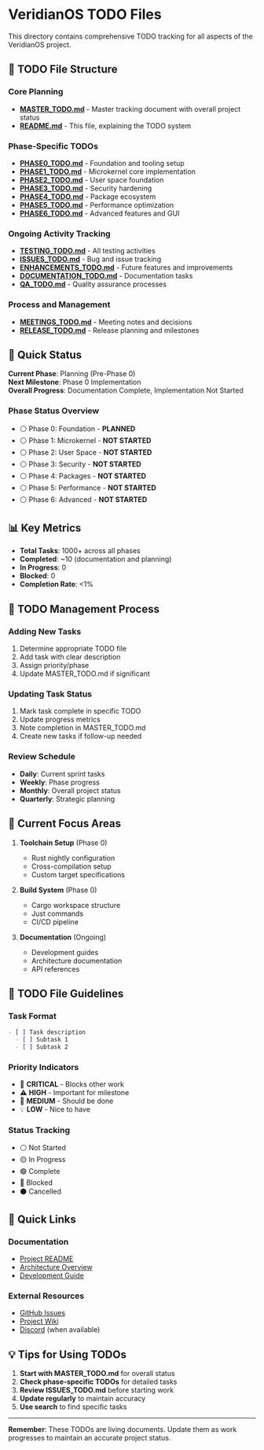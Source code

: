 # VeridianOS TODO Files

This directory contains comprehensive TODO tracking for all aspects of the VeridianOS project.

## 📁 TODO File Structure

### Core Planning
- **[MASTER_TODO.md](MASTER_TODO.md)** - Master tracking document with overall project status
- **[README.md](README.md)** - This file, explaining the TODO system

### Phase-Specific TODOs
- **[PHASE0_TODO.md](PHASE0_TODO.md)** - Foundation and tooling setup
- **[PHASE1_TODO.md](PHASE1_TODO.md)** - Microkernel core implementation
- **[PHASE2_TODO.md](PHASE2_TODO.md)** - User space foundation
- **[PHASE3_TODO.md](PHASE3_TODO.md)** - Security hardening
- **[PHASE4_TODO.md](PHASE4_TODO.md)** - Package ecosystem
- **[PHASE5_TODO.md](PHASE5_TODO.md)** - Performance optimization
- **[PHASE6_TODO.md](PHASE6_TODO.md)** - Advanced features and GUI

### Ongoing Activity Tracking
- **[TESTING_TODO.md](TESTING_TODO.md)** - All testing activities
- **[ISSUES_TODO.md](ISSUES_TODO.md)** - Bug and issue tracking
- **[ENHANCEMENTS_TODO.md](ENHANCEMENTS_TODO.md)** - Future features and improvements
- **[DOCUMENTATION_TODO.md](DOCUMENTATION_TODO.md)** - Documentation tasks
- **[QA_TODO.md](QA_TODO.md)** - Quality assurance processes

### Process and Management
- **[MEETINGS_TODO.md](MEETINGS_TODO.md)** - Meeting notes and decisions
- **[RELEASE_TODO.md](RELEASE_TODO.md)** - Release planning and milestones

## 🎯 Quick Status

**Current Phase**: Planning (Pre-Phase 0)  
**Next Milestone**: Phase 0 Implementation  
**Overall Progress**: Documentation Complete, Implementation Not Started

### Phase Status Overview
- ⚪ Phase 0: Foundation - **PLANNED**
- ⚪ Phase 1: Microkernel - **NOT STARTED**
- ⚪ Phase 2: User Space - **NOT STARTED**
- ⚪ Phase 3: Security - **NOT STARTED**
- ⚪ Phase 4: Packages - **NOT STARTED**
- ⚪ Phase 5: Performance - **NOT STARTED**
- ⚪ Phase 6: Advanced - **NOT STARTED**

## 📊 Key Metrics

- **Total Tasks**: 1000+ across all phases
- **Completed**: ~10 (documentation and planning)
- **In Progress**: 0
- **Blocked**: 0
- **Completion Rate**: <1%

## 🔄 TODO Management Process

### Adding New Tasks
1. Determine appropriate TODO file
2. Add task with clear description
3. Assign priority/phase
4. Update MASTER_TODO.md if significant

### Updating Task Status
1. Mark task complete in specific TODO
2. Update progress metrics
3. Note completion in MASTER_TODO.md
4. Create new tasks if follow-up needed

### Review Schedule
- **Daily**: Current sprint tasks
- **Weekly**: Phase progress
- **Monthly**: Overall project status
- **Quarterly**: Strategic planning

## 🚀 Current Focus Areas

1. **Toolchain Setup** (Phase 0)
   - Rust nightly configuration
   - Cross-compilation setup
   - Custom target specifications

2. **Build System** (Phase 0)
   - Cargo workspace structure
   - Just commands
   - CI/CD pipeline

3. **Documentation** (Ongoing)
   - Development guides
   - Architecture documentation
   - API references

## 📝 TODO File Guidelines

### Task Format
```markdown
- [ ] Task description
  - [ ] Subtask 1
  - [ ] Subtask 2
```

### Priority Indicators
- 🚨 **CRITICAL** - Blocks other work
- ⚠️ **HIGH** - Important for milestone
- 📌 **MEDIUM** - Should be done
- 💡 **LOW** - Nice to have

### Status Tracking
- ⚪ Not Started
- 🟡 In Progress
- 🟢 Complete
- 🔴 Blocked
- ⚫ Cancelled

## 🔗 Quick Links

### Documentation
- [Project README](../README.md)
- [Architecture Overview](../docs/ARCHITECTURE-OVERVIEW.md)
- [Development Guide](../docs/DEVELOPMENT-GUIDE.md)

### External Resources
- [GitHub Issues](https://github.com/doublegate/VeridianOS/issues)
- [Project Wiki](https://github.com/doublegate/VeridianOS/wiki)
- [Discord](https://discord.gg/veridian) (when available)

## 💡 Tips for Using TODOs

1. **Start with MASTER_TODO.md** for overall status
2. **Check phase-specific TODOs** for detailed tasks
3. **Review ISSUES_TODO.md** before starting work
4. **Update regularly** to maintain accuracy
5. **Use search** to find specific tasks

---

**Remember**: These TODOs are living documents. Update them as work progresses to maintain an accurate project status.